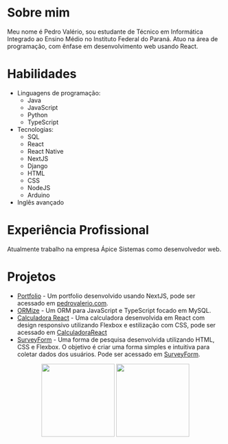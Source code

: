 <link rel="stylesheet" href="https://cdnjs.cloudflare.com/ajax/libs/font-awesome/5.15.3/css/all.min.css">

# Sobre mim

Meu nome é Pedro Valério, sou estudante de Técnico em Informática Integrado ao Ensino Médio no Instituto Federal do Paraná. Atuo na área de programação, com ênfase em desenvolvimento web usando React.

# Habilidades

- Linguagens de programação: 
  - <i class="fab fa-java"></i> Java 
  - <i class="fab fa-js"></i> JavaScript 
  - <i class="fab fa-python"></i> Python 
  - TypeScript
- Tecnologias: 
  - <i class="fas fa-database"></i> SQL 
  - <i class="fab fa-react"></i> React 
  - <i class="fab fa-react"></i> React Native 
  - <i class="fab fa-nextjs"></i> NextJS 
  - <i class="fas fa-server"></i> Django 
  - <i class="fab fa-html5"></i> HTML 
  - <i class="fab fa-css3"></i> CSS 
  - <i class="fab fa-node-js"></i> NodeJS 
  - <i class="fas fa-microchip"></i> Arduino
- <i class="fas fa-globe"></i> Inglês avançado

# Experiência Profissional

Atualmente trabalho na empresa Ápice Sistemas como desenvolvedor web.

# Projetos

- [Portfolio](https://github.com/pedroddjkkk/Portfolio) - Um portfolio desenvolvido usando NextJS, pode ser acessado em [pedrovalerio.com](https://www.pedrovalerio.com).
- [ORMize](https://github.com/pedroddjkkk/ORMize) - Um ORM para JavaScript e TypeScript focado em MySQL.
- [Calculadora React](https://github.com/pedroddjkkk/CalculadoraReact) - Uma calculadora desenvolvida em React com design responsivo utilizando Flexbox e estilização com CSS, pode ser acessado em [CalculadoraReact](https://pedroddjkkk.github.io/CalculadoraReact/)
- [SurveyForm](https://github.com/pedroddjkkk/SurveyForm) - Uma forma de pesquisa desenvolvida utilizando HTML, CSS e Flexbox. O objetivo é criar uma forma simples e intuitiva para coletar dados dos usuários. Pode ser acessado em [SurveyForm](https://pedroddjkkk.github.io/SurveyForm/).

<section align="center">
  <img src="https://github-readme-stats.vercel.app/api?username=pedroddjkkk&show_icons=true&theme=dark&include_all_commits=true&count_private=true" height="170rem"/>
  <img src="https://github-readme-stats.vercel.app/api/top-langs/?username=pedroddjkkk&layout=compact&langs_count=9&theme=dark" height="170rem"/>
</section>
